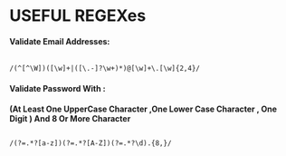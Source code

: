 # USEFUL REGEXes

#### Validate Email Addresses:

```regex

/(^[^\W])([\w]+|([\.-]?\w+)*)@[\w]+\.[\w]{2,4}/
```

#### Validate Password With :

**(At Least One UpperCase Character ,One Lower Case Character , One Digit ) And 8 Or More Character**

```regex

/(?=.*?[a-z])(?=.*?[A-Z])(?=.*?\d).{8,}/
```
